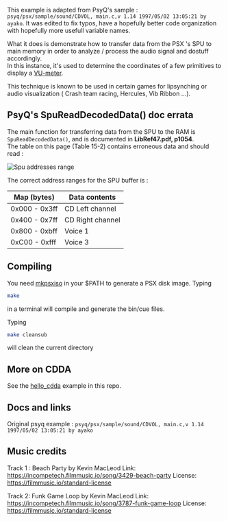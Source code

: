 This example is adapted from PsyQ's sample : `psyq/psx/sample/sound/CDVOL, main.c,v 1.14 1997/05/02 13:05:21 by ayako`.
It was edited to fix typos, have a hopefully better code organization with hopefully more usefull variable names.

What it does is demonstrate how to transfer data from the PSX 's SPU to main memory in order to analyze / process the audio signal and dostuff accordingly.  
In this instance, it's used to determine the coordinates of a few primitives to display a [VU-meter](https://en.wikipedia.org/wiki/VU_meter).  

This technique is known to be used in certain games for lipsynching or audio visualization ( Crash team racing, Hercules, Vib Ribbon ...).

## PsyQ's SpuReadDecodedData() doc errata

The main function for transferring data from the SPU to the RAM is `SpuReadDecodedData()`, and is documented in **LibRef47.pdf, p1054**.  
The table on this page (Table 15-2) contains erroneous data and should read : 

![Spu addresses range](https://wiki.arthus.net/assets/spureaddecodeddata_errata.png)

The correct address ranges for the SPU buffer is :

| Map (bytes) | Data contents |
|-------------|---------------|
| 0x000 - 0x3ff | CD Left channel |
| 0x400 - 0x7ff | CD Right channel |
| 0x800 - 0xbff | Voice 1 |
| 0xC00 - 0xfff | Voice 3 |

## Compiling

You need [mkpsxiso](https://github.com/Lameguy64/mkpsxiso) in your $PATH to generate a PSX disk image.
Typing 
```bash
make
```
in a terminal will compile and generate the bin/cue files.  

Typing
```bash
make cleansub
``` 
will clean the current directory

## More on CDDA 

See the [hello_cdda](https://github.com/ABelliqueux/nolibgs_hello_worlds/tree/main/hello_cdda) example in this repo.

## Docs and links

Original psyq example : `psyq/psx/sample/sound/CDVOL, main.c,v 1.14 1997/05/02 13:05:21 by ayako` 

## Music credits

Track 1 :
Beach Party by Kevin MacLeod
Link: https://incompetech.filmmusic.io/song/3429-beach-party
License: https://filmmusic.io/standard-license  

Track 2:
Funk Game Loop by Kevin MacLeod
Link: https://incompetech.filmmusic.io/song/3787-funk-game-loop
License: https://filmmusic.io/standard-license
